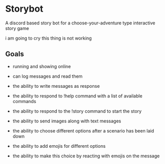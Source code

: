# Storybot
A discord based story bot for a choose-your-adventure type interactive story game

i am going to cry this thing is not working


## Goals
- running and showing online
- can log messages and read them
- the ability to write messages as response
- the ability to respond to !help command with a list of available commands
- the ability to respond to the !story command to start the story
- the ability to send images along with text messages
- the ability to choose different options after a scenario has been laid down
- the ability to add emojis for different options

- the ability to make this choice by reacting with emojis on the message
